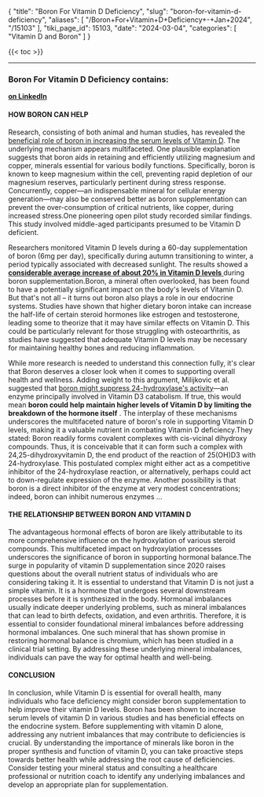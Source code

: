 {
  "title": "Boron For Vitamin D Deficiency",
  "slug": "boron-for-vitamin-d-deficiency",
  "aliases": [
    "/Boron+For+Vitamin+D+Deficiency+-+Jan+2024",
    "/15103"
  ],
  "tiki_page_id": 15103,
  "date": "2024-03-04",
  "categories": [
    "Vitamin D and Boron"
  ]
}

{{< toc >}}

---

### Boron For Vitamin D Deficiency contains:

 **[on LinkedIn](https://www.linkedin.com/pulse/boron-vitamin-d-deficiency-upgradedformulas-r0sge/?trk=organization_guest_main-feed-card_feed-article-content)** 

#### HOW BORON CAN HELP

Research, consisting of both animal and human studies, has revealed the [beneficial role of boron in increasing the serum levels of Vitamin D](https://scholar.google.com/scholar_lookup?journal=J%20Trace%20Elem%20Exp%20Med&title=Effect%20of%20boron%20depletion%20and%20repletion%20on%20blood%20indicators%20of%20calcium%20status%20in%20humans%20fed%20a%20magnesium-low%20diet&author=FH%20Nielsen&author=LM%20Mullen&author=SK%20Gallegher&volume=3&publication_year=1990&pages=45-54&). The underlying mechanism appears multifaceted. One plausible explanation suggests that boron aids in retaining and efficiently utilizing magnesium and copper, minerals essential for various bodily functions. Specifically, boron is known to keep magnesium within the cell, preventing rapid depletion of our magnesium reserves, particularly pertinent during stress response. Concurrently, copper—an indispensable mineral for cellular energy generation—may also be conserved better as boron supplementation can prevent the over-consumption of critical nutrients, like copper, during increased stress.One pioneering open pilot study recorded similar findings. This study involved middle-aged participants presumed to be Vitamin D deficient. 

Researchers monitored Vitamin D levels during a 60-day supplementation of boron (6mg per day), specifically during autumn transitioning to winter, a period typically associated with decreased sunlight. The results showed a [ **considerable average increase of about 20% in Vitamin D levels** ](https://pubmed.ncbi.nlm.nih.gov/15504575/) during boron supplementation.Boron, a mineral often overlooked, has been found to have a potentially significant impact on the body's levels of Vitamin D. But that's not all – it turns out boron also plays a role in our endocrine systems. Studies have shown that higher dietary boron intake can increase the half-life of certain steroid hormones like estrogen and testosterone, leading some to theorize that it may have similar effects on Vitamin D. This could be particularly relevant for those struggling with osteoarthritis, as studies have suggested that adequate Vitamin D levels may be necessary for maintaining healthy bones and reducing inflammation.

While more research is needed to understand this connection fully, it's clear that Boron deserves a closer look when it comes to supporting overall health and wellness. Adding weight to this argument, Milijkovic et al. suggested that [boron might suppress 24-hydroxylase's activity](https://pubmed.ncbi.nlm.nih.gov/15504575/)—an enzyme principally involved in Vitamin D3 catabolism. If true, this would mean **boron could help maintain higher levels of Vitamin D by limiting the breakdown of the hormone itself** . The interplay of these mechanisms underscores the multifaceted nature of boron's role in supporting Vitamin D levels, making it a valuable nutrient in combating Vitamin D deficiency.They stated: Boron readily forms covalent complexes with cis-vicinal dihydroxy compounds. Thus, it is conceivable that it can form such a complex with 24,25-dihydroxyvitamin D, the end product of the reaction of 25(OH)D3 with 24-hydroxylase. This postulated complex might either act as a competitive inhibitor of the 24-hydroxylase reaction, or alternatively, perhaps could act to down-regulate expression of the enzyme. Another possibility is that boron is a direct inhibitor of the enzyme at very modest concentrations; indeed, boron can inhibit numerous enzymes …

#### THE RELATIONSHIP BETWEEN BORON AND VITAMIN D

The advantageous hormonal effects of boron are likely attributable to its more comprehensive influence on the hydroxylation of various steroid compounds. This multifaceted impact on hydroxylation processes underscores the significance of boron in supporting hormonal balance.The surge in popularity of vitamin D supplementation since 2020 raises questions about the overall nutrient status of individuals who are considering taking it. It is essential to understand that Vitamin D is not just a simple vitamin. It is a hormone that undergoes several downstream processes before it is synthesized in the body. Hormonal imbalances usually indicate deeper underlying problems, such as mineral imbalances that can lead to birth defects, oxidation, and even arthritis. Therefore, it is essential to consider foundational mineral imbalances before addressing hormonal imbalances. One such mineral that has shown promise in restoring hormonal balance is chromium, which has been studied in a clinical trial setting. By addressing these underlying mineral imbalances, individuals can pave the way for optimal health and well-being.

#### CONCLUSION

In conclusion, while Vitamin D is essential for overall health, many individuals who face deficiency might consider boron supplementation to help improve their vitamin D levels. Boron has been shown to increase serum levels of vitamin D in various studies and has beneficial effects on the endocrine system. Before supplementing with vitamin D alone, addressing any nutrient imbalances that may contribute to deficiencies is crucial. By understanding the importance of minerals like boron in the proper synthesis and function of vitamin D, you can take proactive steps towards better health while addressing the root cause of deficiencies. Consider testing your mineral status and consulting a healthcare professional or nutrition coach to identify any underlying imbalances and develop an appropriate plan for supplementation.
